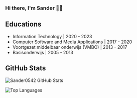 ### Hi there, I'm Sander 👋🏼

## Educations

<!-- EDUCATIONS-LIST:START -->
- Information Technology | 2020 - 2023
- Computer Software and Media Applications | 2017 - 2020
- Voortgezet middelbaar onderwijs (VMBO) | 2013 - 2017
- Basisonderwijs | 2005 - 2013<!-- EDUCATIONS-LIST:END -->

## GitHub Stats

![Sander0542 GitHub Stats](https://github-readme-stats.sander0542.vercel.app/api?username=Sander0542&count_private=true&include_all_commits=true&show_icons=true)

![Top Languages](https://github-readme-stats.sander0542.vercel.app/api/top-langs/?username=Sander0542&layout=compact)
